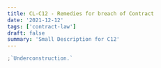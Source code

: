```yaml
---
title: CL-C12 - Remedies for breach of Contract
date: '2021-12-12'
tags: ['contract-law']
draft: false
summary: 'Small Description for C12'
---
```


```js
;`Underconstruction.`
```
